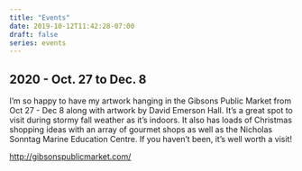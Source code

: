 ```yaml
---
title: "Events"
date: 2019-10-12T11:42:28-07:00
draft: false
series: events
---
```

## 2020 - Oct. 27 to Dec. 8

I’m so happy to have my artwork hanging in the Gibsons Public Market from Oct 27 - Dec 8  along with artwork by David Emerson Hall. It’s a great spot to visit during stormy fall weather as it’s indoors. It also has loads of Christmas shopping ideas with an array of gourmet shops as well as the Nicholas Sonntag Marine Education Centre. If you haven’t been, it’s well worth a visit!

http://gibsonspublicmarket.com/





